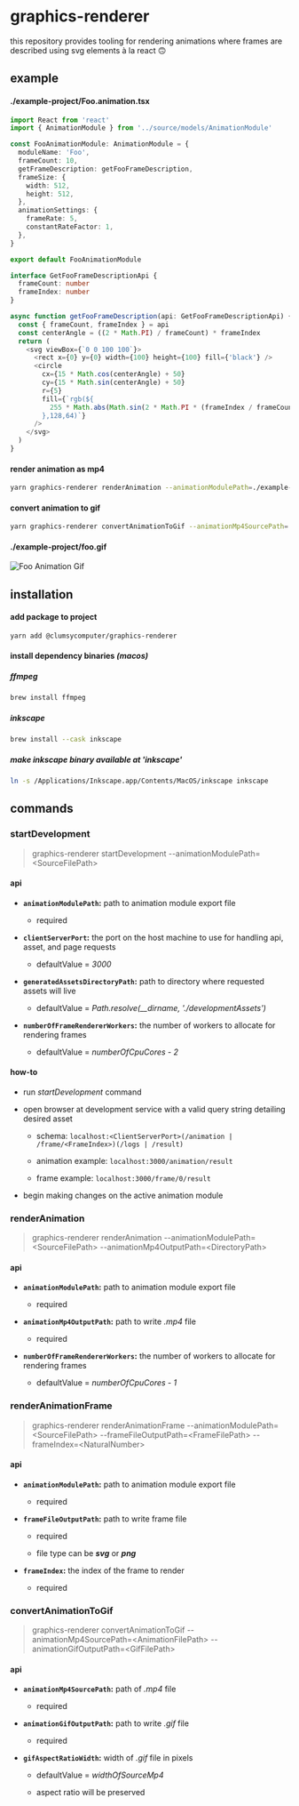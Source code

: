 # graphics-renderer

this repository provides tooling for rendering animations where frames are described using svg elements à la react 🙃

## example

#### ./example-project/Foo.animation.tsx

```typescript
import React from 'react'
import { AnimationModule } from '../source/models/AnimationModule'

const FooAnimationModule: AnimationModule = {
  moduleName: 'Foo',
  frameCount: 10,
  getFrameDescription: getFooFrameDescription,
  frameSize: {
    width: 512,
    height: 512,
  },
  animationSettings: {
    frameRate: 5,
    constantRateFactor: 1,
  },
}

export default FooAnimationModule

interface GetFooFrameDescriptionApi {
  frameCount: number
  frameIndex: number
}

async function getFooFrameDescription(api: GetFooFrameDescriptionApi) {
  const { frameCount, frameIndex } = api
  const centerAngle = ((2 * Math.PI) / frameCount) * frameIndex
  return (
    <svg viewBox={`0 0 100 100`}>
      <rect x={0} y={0} width={100} height={100} fill={'black'} />
      <circle
        cx={15 * Math.cos(centerAngle) + 50}
        cy={15 * Math.sin(centerAngle) + 50}
        r={5}
        fill={`rgb(${
          255 * Math.abs(Math.sin(2 * Math.PI * (frameIndex / frameCount)))
        },128,64)`}
      />
    </svg>
  )
}
```

#### render animation as mp4

```bash
yarn graphics-renderer renderAnimation --animationModulePath=./example-project/Foo.animation.tsx --animationMp4OutputPath=./example-project/example.mp4"
```

#### convert animation to gif

```bash
yarn graphics-renderer convertAnimationToGif --animationMp4SourcePath=./example-project/foo.mp4 --animationGifOutputPath=./example-project/foo.gif --gifAspectRatioWidth=512
```

#### ./example-project/foo.gif

![Foo Animation Gif](/assets/foo.gif)

## installation

#### add package to project

```bash
yarn add @clumsycomputer/graphics-renderer
```

#### install dependency binaries _(macos)_

##### ffmpeg

```bash
brew install ffmpeg
```

##### inkscape

```bash
brew install --cask inkscape
```

##### make inkscape binary available at 'inkscape'

```bash
ln -s /Applications/Inkscape.app/Contents/MacOS/inkscape inkscape
```

## commands

### startDevelopment

> graphics-renderer startDevelopment --animationModulePath=\<SourceFilePath>

#### api

- **`animationModulePath`:** path to animation module export file

  - required

- **`clientServerPort`:** the port on the host machine to use for handling api, asset, and page requests

  - defaultValue = _3000_

- **`generatedAssetsDirectoryPath`:** path to directory where requested assets will live

  - defaultValue = _Path.resolve(\_\_dirname, './developmentAssets')_

- **`numberOfFrameRendererWorkers`:** the number of workers to allocate for rendering frames

  - defaultValue = _numberOfCpuCores - 2_

#### how-to

- run _startDevelopment_ command

- open browser at development service with a valid query string detailing desired asset

  - schema: `localhost:<ClientServerPort>(/animation | /frame/<FrameIndex>)(/logs | /result)`

  - animation example: `localhost:3000/animation/result`

  - frame example: `localhost:3000/frame/0/result`

- begin making changes on the active animation module

### renderAnimation

> graphics-renderer renderAnimation --animationModulePath=\<SourceFilePath> --animationMp4OutputPath=\<DirectoryPath>

#### api

- **`animationModulePath`:** path to animation module export file

  - required

- **`animationMp4OutputPath`:** path to write _.mp4_ file

  - required

- **`numberOfFrameRendererWorkers`:** the number of workers to allocate for rendering frames

  - defaultValue = _numberOfCpuCores - 1_

### renderAnimationFrame

> graphics-renderer renderAnimationFrame --animationModulePath=\<SourceFilePath> --frameFileOutputPath=\<FrameFilePath> --frameIndex=\<NaturalNumber>

#### api

- **`animationModulePath`:** path to animation module export file

  - required

- **`frameFileOutputPath`:** path to write frame file

  - required

  - file type can be _**svg**_ or _**png**_

- **`frameIndex`:** the index of the frame to render

  - required

### convertAnimationToGif

> graphics-renderer convertAnimationToGif --animationMp4SourcePath=\<AnimationFilePath> --animationGifOutputPath=\<GifFilePath>

#### api

- **`animationMp4SourcePath`:** path of _.mp4_ file

  - required

- **`animationGifOutputPath`:** path to write _.gif_ file

  - required

- **`gifAspectRatioWidth`:** width of _.gif_ file in pixels

  - defaultValue = _widthOfSourceMp4_

  - aspect ratio will be preserved
